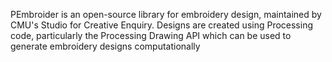 PEmbroider is an open-source library for embroidery design, maintained by CMU's Studio for Creative Enquiry. Designs are created using Processing code, particularly the Processing Drawing API which can be used to generate embroidery designs computationally
